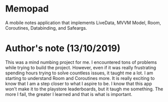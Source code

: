 # Memopad
A mobile notes application that implements LiveData, MVVM Model, Room, Coroutines, Databinding, and Safeargs.

# Author's note (13/10/2019)
This was a mind numbing project for me. I encountered tons of problems while trying to build the project. However, even if it was really frustrating spending hours trying to solve countless issues, it taught me a lot. I am starting to understand Room and Coroutines more. It is really exciting to know that I am a step closer to what I aspire to be. I know that this app won't make it to the playstore leaderboards, but it taugh me something. The more I fail, the greater I learned and that is what is important.
